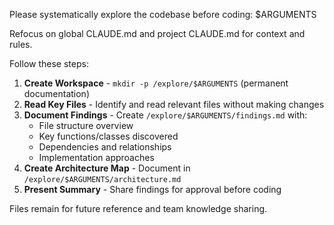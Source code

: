 Please systematically explore the codebase before coding: $ARGUMENTS

Refocus on global CLAUDE.md and project CLAUDE.md for context and rules.

Follow these steps:

1. **Create Workspace** - `mkdir -p /explore/$ARGUMENTS` (permanent documentation)
2. **Read Key Files** - Identify and read relevant files without making changes
3. **Document Findings** - Create `/explore/$ARGUMENTS/findings.md` with:
   - File structure overview
   - Key functions/classes discovered
   - Dependencies and relationships
   - Implementation approaches
4. **Create Architecture Map** - Document in `/explore/$ARGUMENTS/architecture.md`
5. **Present Summary** - Share findings for approval before coding

Files remain for future reference and team knowledge sharing.